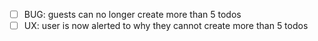 <!-- @format -->

-   [ ] BUG: guests can no longer create more than 5 todos
-   [ ] UX: user is now alerted to why they cannot create more than 5 todos
